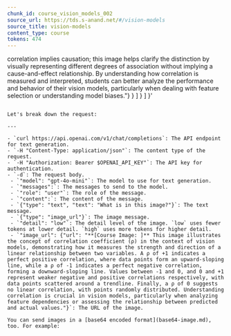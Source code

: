 ```yaml
---
chunk_id: course_vision_models_002
source_url: https://tds.s-anand.net/#/vision-models
source_title: vision-models
content_type: course
tokens: 474
---
```


 correlation implies causation; this image helps clarify the distinction by visually representing different degrees of association without implying a cause-and-effect relationship. By understanding how correlation is measured and interpreted, students can better analyze the performance and behavior of their vision models, particularly when dealing with feature selection or understanding model biases."}
 }
 ]
 }
 ]
 }'
```

Let's break down the request:

---

- `curl https://api.openai.com/v1/chat/completions`: The API endpoint for text generation.
- `-H "Content-Type: application/json"`: The content type of the request.
- `-H "Authorization: Bearer $OPENAI_API_KEY"`: The API key for authentication.
- `-d`: The request body.
 - `"model": "gpt-4o-mini"`: The model to use for text generation.
 - `"messages":`: The messages to send to the model.
 - `"role": "user"`: The role of the message.
 - `"content":`: The content of the message.
 - `{"type": "text", "text": "What is in this image?"}`: The text message.
 - `{"type": "image_url"}`: The image message.
 - `"detail": "low"`: The detail level of the image. `low` uses fewer tokens at lower detail. `high` uses more tokens for higher detail.
 - `"image_url": {"url": "**[Course Image: ]** This image illustrates the concept of correlation coefficient (ρ) in the context of vision models, demonstrating how it measures the strength and direction of a linear relationship between two variables. A ρ of +1 indicates a perfect positive correlation, where data points form an upward-sloping line, while a ρ of -1 indicates a perfect negative correlation, forming a downward-sloping line. Values between -1 and 0, and 0 and +1 represent weaker negative and positive correlations respectively, with data points scattered around a trendline. Finally, a ρ of 0 suggests no linear correlation, with points randomly distributed. Understanding correlation is crucial in vision models, particularly when analyzing feature dependencies or assessing the relationship between predicted and actual values."}`: The URL of the image.

You can send images in a [base64 encoded format](base64-image.md), too. For example:
